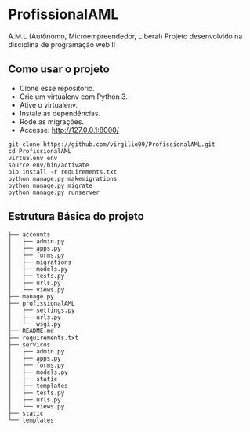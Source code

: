 # ProfissionalAML
A.M.L (Autônomo, Microempreendedor, Liberal)
Projeto desenvolvido na disciplina de programação web II
## Como usar o projeto
* Clone esse repositório.
* Crie um virtualenv com Python 3.
* Ative o virtualenv.
* Instale as dependências.
* Rode as migrações.
* Accesse: http://127.0.0.1:8000/

```
git clone https://github.com/virgilio09/ProfissionalAML.git
cd ProfissionalAML
virtualenv env
source env/bin/activate
pip install -r requirements.txt
python manage.py makemigrations
python manage.py migrate
python manage.py runserver
```
## Estrutura Básica do projeto
```
├── accounts
│   ├── admin.py
│   ├── apps.py
│   ├── forms.py
│   ├── migrations
│   ├── models.py
│   ├── tests.py
│   ├── urls.py
│   └── views.py
├── manage.py
├── profissionalAML
│   ├── settings.py
│   ├── urls.py
│   └── wsgi.py
├── README.md
├── requirements.txt
├── servicos
│   ├── admin.py
│   ├── apps.py
│   ├── forms.py
│   ├── models.py
│   ├── static
│   ├── templates
│   ├── tests.py
│   ├── urls.py
│   └── views.py
├── static
└── templates
```
